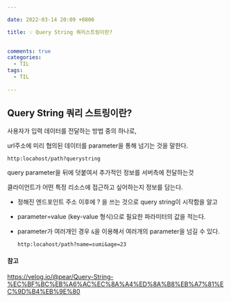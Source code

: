```yaml
---

date: 2022-03-14 20:09 +0800

title: 💡 Query String 쿼리스트링이란?

  
comments: true
categories: 
  - TIL
tags: 
  - TIL
  
---
```




## Query String **쿼리 스트링이란?**

사용자가 입력 데이터를 전달하는 방법 중의 하나로, 

url주소에 미리 협의된 데이터를 parameter을 통해 넘기는 것을 말한다. 



```
http:locahost/path?querystring
```

query parameter을 뒤에 덧붙여서 추가적인 정보를 서버측에 전달하는것

클라이언트가 어떤 특정 리소스에 접근하고 싶어하는지 정보를 담는다. 



- 정해진 엔드포인트 주소 이후에 ? 을 쓰는 것으로 query string이 시작함을 알고

- parameter=value (key-value 형식)으로  필요한 파라미터의 값을 적는다. 

- parameter가 여러개인 경우 `&`을 이용해서 여러개의 parameter을 넘길 수 있다. 

  `http:locahost/path?name=sumi&age=23`

  



#### 참고

https://velog.io/@pear/Query-String-%EC%BF%BC%EB%A6%AC%EC%8A%A4%ED%8A%B8%EB%A7%81%EC%9D%B4%EB%9E%80
